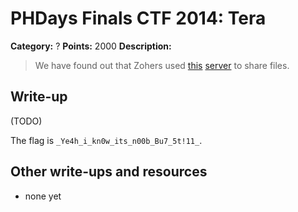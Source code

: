# PHDays Finals CTF 2014: Tera

**Category:** ?
**Points:** 2000
**Description:**

> We have found out that Zohers used [this](http://192.168.2.6:8080) [server](tera.zip) to share files.

## Write-up

(TODO)

The flag is `_Ye4h_i_kn0w_its_n00b_Bu7_5t!11_`.

## Other write-ups and resources

* none yet
